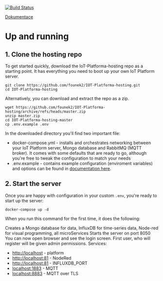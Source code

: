 [![Build Status](https://jenkins.iotplatforma.cloud/buildStatus/icon?job=IoT+Platform%2Frelease)](https://jenkins.iotplatforma.cloud/job/IoT%20Platform/job/release/)

[Dokumentace](https://docs.iotplatforma.cloud)

# Up and running

## 1. Clone the hosting repo

To get started quickly, download the IoT-Platforma-hosting repo as a starting point. It has everything you need to boot up your own IoT Platform server.

```
git clone https://github.com/founek2/IOT-Platforma-hosting.git
cd IOT-Platforma-hosting
```

Alternatively, you can download and extract the repo as a zip.

```
wget https://github.com/founek2/IOT-Platforma-hosting/archive/refs/heads/master.zip
unzip master.zip
cd IOT-Platforma-hosting-master
cp .env.example .env
```

In the downloaded directory you'll find two important file:

-   docker-compose.yml - installs and orchestrates networking between your IoT Platform server, Mongo database and RabbitMQ (MQTT broker). It comes with some defaults that are ready to go, although you're free to tweak the configuration to match your needs
-   .env.example - contains example configuration (enviroment variables) and options can be found in [documentation here](https://docs.iotplatforma.cloud/#/quickstart?id=enviroment-promněné).

## 2. Start the server

Once you are happy with configuration in your custom `.env`, you're ready to start up the server:

```
docker-compose up -d
```

When you run this command for the first time, it does the following:

Creates a Mongo database for data, InfluxDB for time-series data, Node-red for visual programming, all microServices
Starts the server on port 8050
You can now open browser and see the login screen. First user, who will register will be given admin permissions. Services:

-   [http://localhost](http://localhost) - platform
-   [http://localhost:81](http://localhost:81) - NodeRed
-   [http://localhost:81](http://localhost:82) - INFLUXDB_PORT
-   [localhost:1883](http://localhost:1883) - MQTT
-   [localhost:8883](http://localhost:8883) - MQTT over TLS
